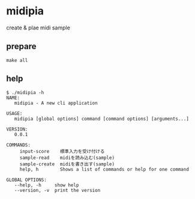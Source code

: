 # midipia

create & plae midi sample

## prepare

```
make all
```

## help
```
$ ./midipia -h
NAME:
   midipia - A new cli application

USAGE:
   midipia [global options] command [command options] [arguments...]

VERSION:
   0.0.1

COMMANDS:
     input-score    標準入力を受け付ける
     sample-read    midiを読み込む(sample)
     sample-create  midiを書き出す(sample)
     help, h        Shows a list of commands or help for one command

GLOBAL OPTIONS:
   --help, -h     show help
   --version, -v  print the version
```

